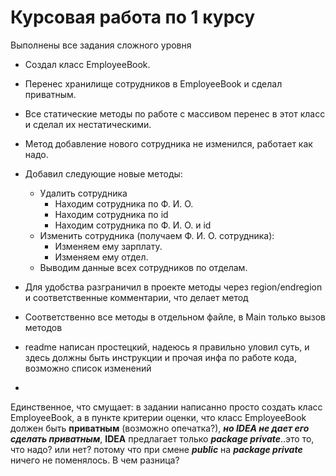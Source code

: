 # Курсовая работа по 1 курсу
Выполнены все задания сложного уровня

* Создал класс EmployeeBook.
* Перенес хранилище сотрудников в EmployeeBook и сделал приватным.
* Все статические методы по работе с массивом перенес в этот класс и сделал их нестатическими.
* Метод добавление нового сотрудника не изменился, работает как надо.
* Добавил следующие новые методы:
  * Удалить сотрудника 
    * Находим сотрудника по Ф. И. О. 
    * Находим сотрудника по id
    * Находим сотрудника по Ф. И. О. и id
  * Изменить сотрудника (получаем Ф. И. О. сотрудника):
    * Изменяем ему зарплату.
    * Изменяем ему отдел.
  * Выводим данные всех сотрудников по отделам.

* Для удобства разграничил в проекте методы через region/endregion
и соответственные комментарии, что делает метод
* Соответственно все методы в отдельном файле, в Main только вызов методов
* readme написан простецкий, надеюсь я правильно уловил суть, и 
здесь должны быть инструкции и прочая инфа по работе кода, возможно 
список изменений
* 
Единственное, что смущает: в задании написанно просто создать класс EmployeeBook, а в пункте критерии оценки, что класс 
EmployeeBook должен быть **приватным** (возможно опечатка?), ***но IDEA не дает его сделать 
приватным***, **IDEA** предлагает только ***package private***..это то,
что надо? или нет? потому что при смене ***public*** на ***package 
private*** ничего не поменялось. В чем разница?
